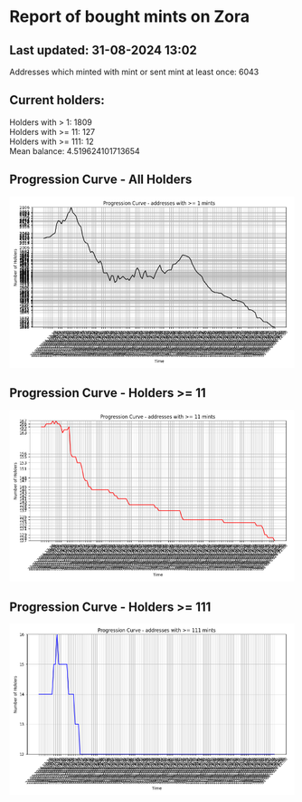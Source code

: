 # Report of bought mints on Zora
## Last updated: 31-08-2024 13:02
Addresses which minted with mint or sent mint at least once: 6043

## Current holders:
Holders with > 1: 1809  
Holders with >= 11: 127  
Holders with >= 111: 12  
Mean balance: 4.519624101713654  

## Progression Curve - All Holders
![addresses with >= 1 mint](progression_curve_all.png)
## Progression Curve - Holders >= 11
![addresses with >= 11 mints](progression_curve_gt_11.png)
## Progression Curve - Holders >= 111
![addresses with >= 111 mints](progression_curve_gt_111.png)

